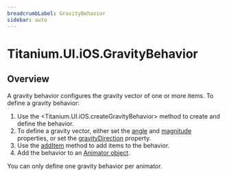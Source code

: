 ```yaml
---
breadcrumbLabel: GravityBehavior
sidebar: auto
---
```


# Titanium.UI.iOS.GravityBehavior

<ProxySummary/>

## Overview

A gravity behavior configures the gravity vector of one or more items. To define a gravity
behavior:

  1. Use the <Titanium.UI.iOS.createGravityBehavior> method to create and define the behavior.
  2. To define a gravity vector, either set the
     [angle](Titanium.UI.iOS.GravityBehavior.angle) and
     [magnitude](Titanium.UI.iOS.GravityBehavior.magnitude) properties, or set the
     [gravityDirection](Titanium.UI.iOS.GravityBehavior.gravityDirection) property.
  3. Use the [addItem](Titanium.UI.iOS.GravityBehavior.addItem) method to add items to the behavior.
  4. Add the behavior to an [Animator object](Titanium.UI.iOS.Animator).

You can only define one gravity behavior per animator.

<ApiDocs/>

